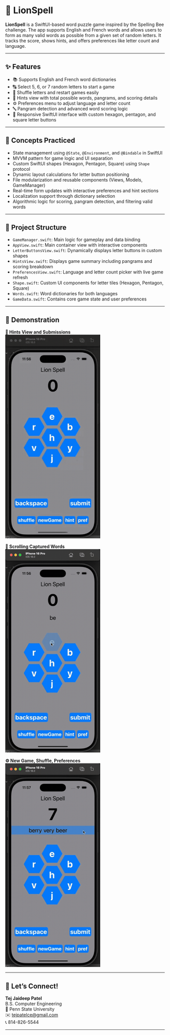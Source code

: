 # 🦁 LionSpell

**LionSpell** is a SwiftUI-based word puzzle game inspired by the Spelling Bee challenge. The app supports English and French words and allows users to form as many valid words as possible from a given set of random letters. It tracks the score, shows hints, and offers preferences like letter count and language.

---

## ✨ Features

-   📚 Supports English and French word dictionaries
-   🔠 Select 5, 6, or 7 random letters to start a game
-   🔄 Shuffle letters and restart games easily
-   🧠 Hints view with total possible words, pangrams, and scoring details
-   ⚙️ Preferences menu to adjust language and letter count
-   🔤 Pangram detection and advanced word scoring logic
-   📱 Responsive SwiftUI interface with custom hexagon, pentagon, and square letter buttons

---

## 🧩 Concepts Practiced

-   State management using `@State`, `@Environment`, and `@Bindable` in SwiftUI
-   MVVM pattern for game logic and UI separation
-   Custom SwiftUI shapes (Hexagon, Pentagon, Square) using `Shape` protocol
-   Dynamic layout calculations for letter button positioning
-   File modularization and reusable components (Views, Models, GameManager)
-   Real-time form updates with interactive preferences and hint sections
-   Localization support through dictionary selection
-   Algorithmic logic for scoring, pangram detection, and filtering valid words

---

## 📂 Project Structure

-   `GameManager.swift`: Main logic for gameplay and data binding
-   `AppView.swift`: Main container view with interactive components
-   `LetterButtonsView.swift`: Dynamically displays letter buttons in custom shapes
-   `HintsView.swift`: Displays game summary including pangrams and scoring breakdown
-   `PreferencesView.swift`: Language and letter count picker with live game refresh
-   `Shape.swift`: Custom UI components for letter tiles (Hexagon, Pentagon, Square)
-   `Words.swift`: Word dictionaries for both languages
-   `GameData.swift`: Contains core game state and user preferences

---

## 📸 Demonstration

**🧠 Hints View and Submissions**  
<img src="./WordSpell_1.gif" width="300">

**📜 Scrolling Captured Words**  
<img src="./WordSpell_2.gif" width="300">

**⚙️ New Game, Shuffle, Preferences**  
<img src="./WordSpell_3.gif" width="300">

---

## 🧠 Let’s Connect!

**Tej Jaideep Patel**  
B.S. Computer Engineering  
📍 Penn State University  
✉️ tejpatelce@gmail.com  
📞 814-826-5544

---

